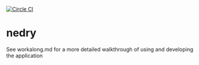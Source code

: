 [![Circle CI](https://circleci.com/gh/gdcodeclub/nedry.svg?style=shield)](https://circleci.com/gh/gdcodeclub/nedry)

# nedry

See workalong.md for a more detailed walkthrough of using and developing the application